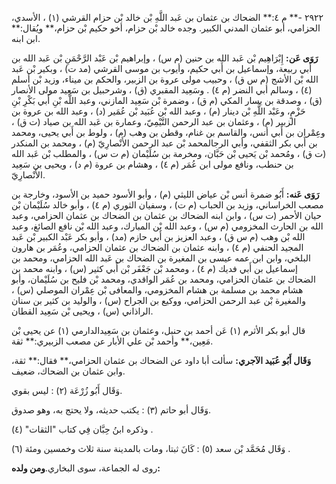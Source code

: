 ٢٩٢٢ -** م ٤:** الضحاك بن عثمان بن عَبد اللَّهِ بْن خالد بْن حزام القرشي (١) ، الأسدي، الحزامي، أبو عثمان المدني الكبير. وجده خالد بْن حزام، أخو حكيم بْن حزام،** ويُقال:** ابن ابنه.

**رَوَى عَن:** إِبْرَاهِيم بْن عَبد الله بن حنين (م س) ، وإبراهيم بْن عَبْد الرَّحْمَنِ بْن عَبد الله بن أَبي ربيعة، وإسماعيل بن أَبي حكيم، وأيوب بن موسى القرشي (مد ت) ، وبكير بْن عَبد الله بْن الأشج (م س ق) ، وحبيب مولى عروة بن الزبير، والحكم بن ميناء، وزيد بْن أسلم (٤) ، وسالم أبي النضر (م ٤) . وسَعِيد المقبري (ق) ، وشرحبيل بن سَعِيد مولى الأنصار (ق) ، وصدقة بن يسار المكي (م ق) ، وضمرة بْن سَعِيد المازني، وعبد اللَّه بْنِ أَبي بَكْرِ بْنِ حَزْمٍ، وعَبْد اللَّهِ بْن دينار (م) ، وعبد الله بْن عُبَيد بْن عُمَير (د) ، وعبد الله بن عروة بن الزبير (م) ، وعثمان بن عبد الرحمن التَّيْمِيّ، وعمارة بن عَبد الله بن صياد (ت ق) ، وعِمْران بن أَبي أنس، والقاسم بن غنام، وقطن بن وهب (م) ، ولوط بن أَبي يحيى، ومحمد بن أَبي بكر الثقفي، وأبي الرجالمحمد بْن عبد الرحمن الأَنْصارِيّ (م) ، ومحمد بن المنكدر (ت ق) ، ومُحمد بْن يَحيى بْن حَبَّان، ومخرمة بن سُلَيْمان (م ت س) ، والمطلب بْن عَبد الله بن حنطب، ونافع مولى ابن عُمَر (م ٤) ، وهشام بن عروة (م د) ، ويحيى بن سَعِيد الأَنْصارِيّ.

**رَوَى عَنه:** أَبُو ضمرة أنس بْن عياض الليثي (م) ، وأبو الأسود حميد بن الأسود، وخارجة بن مصعب الخراساني، وزيد بن الحباب (م ت) ، وسفيان الثوري (م ٤) ، وأبو خالد سُلَيْمان بْن حيان الأحمر (ت س) ، وابن ابنه الضحاك بن عثمان بن الضحاك بن عثمان الحزامي، وعبد الله بن الحارث المخزومي (م س) ، وعبد الله بْن المبارك، وعبد الله بْن نافع الصائغ، وعبد الله بْن وهب (م س ق) ، وعبد العزيز بن أَبي حازم (مد) ، وأبو بكر عَبْد الكبير بْن عَبد المجيد الحنفي (م ٤) ، وابنه عثمان بن الضحاك بن عثمان الحزامي، وعُمَر بن هارون البلخي، وابن ابن عمه عيسى بن المغيرة بن الضحاك بن عَبد الله الحزامي، ومحمد بن إسماعيل بن أَبي فديك (م ٤) ، ومحمد بْن جَعْفَر بْن أَبي كثير (س) ، وابنه محمد بن الضحاك بن عثمان الحزامي، ومحمد بن عُمَر الواقدي، ومحمد بْن فليح بن سُلَيْمان، وأبو هشام محمد بن مسلمة بن هشام المخزومي، والمعافى بْن عِمْران الموصلي (س) ، والمغيرة بْن عبد الرحمن الحزامي، ووكيع بن الجراح (س) ، والوليد بن كثير بن سنان الراذاني (س) ، ويحيى بْن سَعِيد القطان.

قال أبو بكر الأثرم (١) عَن أحمد بن حنبل، وعثمان بن سَعِيدالدارمي (١) عن يحيى بْن مَعِين،** وأحمد بْن علي الأبار عن مصعب الزبيري:** ثقة.

**وَقَال أَبُو عُبَيد الآجري:** سألت أبا داود عن الضحاك بن عثمان الحزامي،** فقال:** ثقة، وابن عثمان بن الضحاك، ضعيف.

وَقَال أَبُو زُرْعَة (٢) : ليس بقوي.

وَقَال أبو حاتم (٣) : يكتب حديثه، ولا يحتج به، وهو صدوق.

وذكره ابنُ حِبَّان فِي كتاب "الثقات" (٤) .

وَقَال مُحَمَّد بْن سعد (٥) : كَانَ ثبتا، ومات بالمدينة سنة ثلاث وخمسين ومئة (٦) .

روى له الجماعة، سوى البخاري.**ومن ولده:**